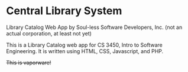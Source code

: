 # Central Library System
Library Catalog Web App
by Soul-less Software Developers, Inc. (not an actual corporation, at least not yet)

This is a Library Catalog web app for CS 3450, Intro to Software Engineering. It is written using HTML, CSS, Javascript, and PHP.

~~This is vaporware!~~
